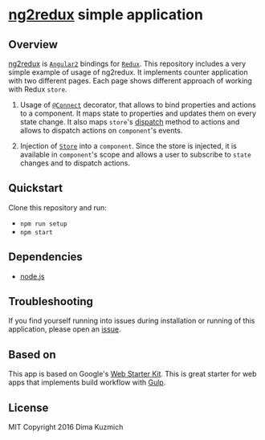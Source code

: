 # [ng2redux](https://github.com/forforeach/ng2redux) simple application

## Overview

[ng2redux](https://github.com/forforeach/ng2redux) is [`Angular2`](https://angular.io/) bindings for [`Redux`](http://redux.js.org/). This repository includes a very simple example of usage of ng2redux. It implements counter application with two different pages. Each page shows different approach of working with Redux `store`.

1. Usage of [`@Connect`](https://github.com/forforeach/ng2redux#connect) decorator, that allows to bind properties and actions to a component. It maps state to properties and updates them on every state change. It also maps `store`'s [dispatch](http://redux.js.org/docs/api/Store.html#dispatch) method to actions and allows to dispatch actions on `component`'s events.

2. Injection of [`Store`](https://github.com/forforeach/ng2redux#store) into a `component`. Since the store is injected, it is available in `component`'s scope and allows a user to subscribe to `state` changes and to dispatch actions.

## Quickstart

Clone this repository and run:

- `npm run setup`
- `npm start`

## Dependencies

- [node.js](https://nodejs.org/en/)

## Troubleshooting

If you find yourself running into issues during installation or running of this application, please
 open an [issue](https://github.com/forforeach/ng2redux-simple-starter/issues).

## Based on

This app is based on Google's [Web Starter Kit](https://developers.google.com/web/tools/starter-kit/). This is great starter for web apps that implements build workflow with [Gulp](http://gulpjs.com/).

## License

MIT
Copyright 2016 Dima Kuzmich
